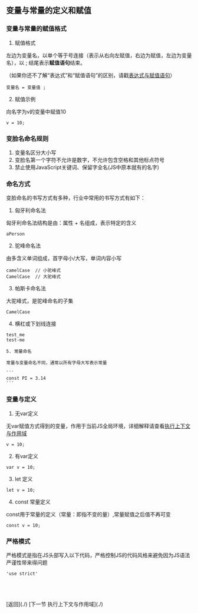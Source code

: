 ## 变量与常量的定义和赋值

### 变量与常量的赋值格式

1. 赋值格式

左边为变量名，以单个等于号连接（表示从右向左赋值，右边为赋值，左边为变量名），以 ; 结尾表示**赋值语句**结束。

（如果你还不了解“表达式”和“赋值语句”的区别，请戳[表达式与赋值语句](./)）

```
变量名 = 变量值 ; 
```

2. 赋值示例

向名字为v的变量中赋值10

```
v = 10;
```

### 变脸名命名规则

  1. 变量名区分大小写
  2. 变脸名第一个字符不允许是数字，不允许包含空格和其他标点符号
  3. 禁止使用JavaScript关键词、保留字全名(JS中原本就有的名字)

### 命名方式

变脸命名的书写方式有多种，行业中常用的书写方式有如下：

   1. 匈牙利命名法

   匈牙利命名法结构是由：属性 + 名组成，表示特定的含义

   ```
   aPerson
   ```

   2. 驼峰命名法

   由多含义单词组成，首字母小/大写，单词内容小写

   ```
   camelCase  // 小驼峰式
   CamelCase  // 大驼峰式
   ```

   3. 帕斯卡命名法

   大驼峰式，是驼峰命名的子集

   ```
   CamelCase
   ```

   4. 横杠或下划线连接

   ```
   test_me
   test-me
   ```

    5. 常量命名
    
    常量与变量命名不同，通常以所有字母大写表示常量

    ```
    const PI = 3.14
    ```

### 变量与定义

1. 无var定义

无var赋值方式得到的变量，作用于当前JS全局环境，详细解释请查看[执行上下文与作用域](./)

```
v = 10;
```

2. 有var定义

```
var v = 10;
```

3. let 定义

```
let v = 10;
```

4. const 常量定义

const用于常量的定义（常量：即指不变的量）,常量赋值之后值不再可变

```
const v = 10;
```

### 严格模式

严格模式是指在JS头部写入以下代码，严格控制JS的代码风格来避免因为JS语法严谨性带来得问题

```
'use strict'
```


<br/>
<br/>
<br/>
[返回](./)   [下一节 执行上下文与作用域](./)

